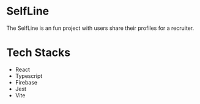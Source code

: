 # SelfLine
The SelfLine is an fun project with users share their profiles for a recruiter.

# Tech Stacks
- React
- Typescript
- Firebase
- Jest
- Vite

